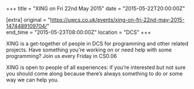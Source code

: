 +++
title = "XING on Fri 22nd May 2015"
date = "2015-05-22T20:00:00Z"

[extra]
original = "https://uwcs.co.uk/events/xing-on-fri-22nd-may-2015-1474489109704/"    
end_time = "2015-05-23T08:00:00Z"
location = "DCS"
+++

XING is a get-together of people in DCS for programming and other related projects. Have something you're working on or need help with some programming? Join us every Friday in CS0.06

XING is open to people of all experiences: if you’re interested but not sure you should come along because there’s always something to do or some way we can help you.


